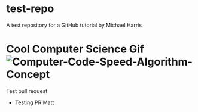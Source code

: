 # test-repo
A test repository for a GitHub tutorial by Michael Harris


Cool Computer Science Gif
![Computer-Code-Speed-Algorithm-Concept](https://user-images.githubusercontent.com/37886362/189375222-a9a0ad8f-dc96-4b66-b038-462a7935eb33.gif)
=======
Test pull request

- Testing PR Matt
